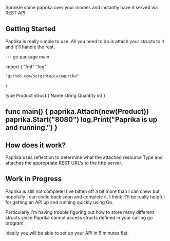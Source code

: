 Sprinkle some paprika over your models and instantly have it 
served via REST API.

## Getting Started

Paprika is really simple to use. All you need to do is attach
your structs to it and it'll handle the rest.

--- go
package main

import (
    "fmt"
    "log"

    "github.com/sergiotapia/paprika"
)

type Product struct {
    Name     string
    Quantity int
}

func main() {
    paprika.Attach(new(Product))
    paprika.Start("8080")
    log.Print("Paprika is up and running.")
}
---

## How does it work?

Paprika uses reflection to determine what the attached resource Type
and attaches the appropriate REST URL's to the http server.

## Work in Progress

Paprika is still not complete! I've bitten off a bit more than I can chew
but hopefully I can circle back soon and complete it. I think it'll be 
really helpful for getting an API up and running quickly using Go.

Particularly I'm having trouble figuring out how to store many different
structs since Paprika cannot access structs defined in your calling go
program.

Ideally you will be able to set up your API in 5 minutes flat.
